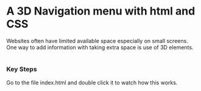 # A 3D Navigation menu with html and CSS

Websites often have limited available space especially on small screens. One way to add information with taking extra space is use of 3D elements. 

# <h3> Key Steps </h3>

Go to the file index.html and double click it to watch how this works.


